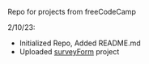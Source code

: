 Repo for projects from freeCodeCamp

2/10/23: 
- Initialized Repo, Added README.md
- Uploaded <a href="https://dereky1.github.io/freeCodeCamp/surveyForm/index.html">surveyForm</a> project

